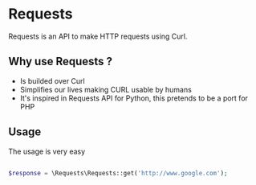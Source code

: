 Requests
========

 Requests is an API to make HTTP requests using Curl.

## Why use Requests ?

- Is builded over Curl
- Simplifies our lives making CURL usable by humans
- It's inspired in Requests API for Python, this pretends to be a port for PHP

## Usage

The usage is very easy

``` php

$response = \Requests\Requests::get('http://www.google.com');

```